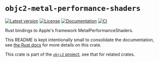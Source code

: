 # `objc2-metal-performance-shaders`

[![Latest version](https://badgen.net/crates/v/objc2-metal-performance-shaders)](https://crates.io/crates/objc2-metal-performance-shaders)
[![License](https://badgen.net/badge/license/Zlib%20OR%20Apache-2.0%20OR%20MIT/blue)](../../LICENSE.md)
[![Documentation](https://docs.rs/objc2-metal-performance-shaders/badge.svg)](https://docs.rs/objc2-metal-performance-shaders/)
[![CI](https://github.com/madsmtm/objc2/actions/workflows/ci.yml/badge.svg)](https://github.com/madsmtm/objc2/actions/workflows/ci.yml)

Rust bindings to Apple's framework MetalPerformanceShaders.

This README is kept intentionally small to consolidate the documentation, see
[the Rust docs](https://docs.rs/objc2-metal-performance-shaders/) for more details on this crate.

This crate is part of the [`objc2` project](https://github.com/madsmtm/objc2),
see that for related crates.
